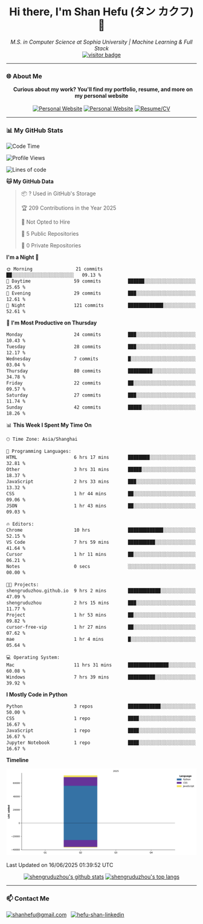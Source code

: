 <h1 align="center">
  Hi there, I'm Shan Hefu (タン カクフ) 👋
</h1>

<p align="center">
  <em>M.S. in Computer Science at Sophia University | Machine Learning & Full Stack </em>
  <br />
  <a href="https://github.com/shengruduzhou">
    <img src="https://visitor-badge.laobi.icu/badge?page_id=shengruduzhou.shengruduzhou&left_text=Visitors" alt="visitor badge"/>
  </a>
</p>

---

### 🌐 About Me

<p align="center">
  <b>Curious about my work? You'll find my portfolio, resume, and more on my personal website</b>
  <br><br>
  <a href="http://shengruduzhou.github.io/" target="blank" rel="noreferrer"><img src="https://img.shields.io/badge/Mypage-222222?style=for-the-badge&logo=githubpages&logoColor=white" alt="Personal Website"/></a>
  <a href="https://shengruduzhou.github.io/portfolio.html" target="blank" rel="noreferrer"><img src="https://img.shields.io/badge/Portfolio-28a745?style=for-the-badge&logo=google-chrome&logoColor=white" alt="Personal Website"/></a>
  <a href="https://shengruduzhou.github.io/assets/CV.pdf" target="blank" rel="noreferrer"><img src="https://img.shields.io/badge/Resume-d14836?style=for-the-badge&logo=reactiveresume&logoColor=white" alt="Resume/CV"/></a>
</p>
</p>

---

### 📊 My GitHub Stats

<!--START_SECTION:waka-->
![Code Time](http://img.shields.io/badge/Code%20Time-15%20hrs%2021%20mins-blue)

![Profile Views](http://img.shields.io/badge/Profile%20Views-304-blue)

![Lines of code](https://img.shields.io/badge/From%20Hello%20World%20I%27ve%20Written-71.3%20thousand%20lines%20of%20code-blue)

**🐱 My GitHub Data** 

> 📦 ? Used in GitHub's Storage 
 > 
> 🏆 209 Contributions in the Year 2025
 > 
> 🚫 Not Opted to Hire
 > 
> 📜 5 Public Repositories 
 > 
> 🔑 0 Private Repositories 
 > 
**I'm a Night 🦉** 

```text
🌞 Morning                21 commits          ██░░░░░░░░░░░░░░░░░░░░░░░   09.13 % 
🌆 Daytime                59 commits          ██████░░░░░░░░░░░░░░░░░░░   25.65 % 
🌃 Evening                29 commits          ███░░░░░░░░░░░░░░░░░░░░░░   12.61 % 
🌙 Night                  121 commits         █████████████░░░░░░░░░░░░   52.61 % 
```
📅 **I'm Most Productive on Thursday** 

```text
Monday                   24 commits          ███░░░░░░░░░░░░░░░░░░░░░░   10.43 % 
Tuesday                  28 commits          ███░░░░░░░░░░░░░░░░░░░░░░   12.17 % 
Wednesday                7 commits           █░░░░░░░░░░░░░░░░░░░░░░░░   03.04 % 
Thursday                 80 commits          █████████░░░░░░░░░░░░░░░░   34.78 % 
Friday                   22 commits          ██░░░░░░░░░░░░░░░░░░░░░░░   09.57 % 
Saturday                 27 commits          ███░░░░░░░░░░░░░░░░░░░░░░   11.74 % 
Sunday                   42 commits          █████░░░░░░░░░░░░░░░░░░░░   18.26 % 
```


📊 **This Week I Spent My Time On** 

```text
🕑︎ Time Zone: Asia/Shanghai

💬 Programming Languages: 
HTML                     6 hrs 17 mins       ████████░░░░░░░░░░░░░░░░░   32.81 % 
Other                    3 hrs 31 mins       █████░░░░░░░░░░░░░░░░░░░░   18.37 % 
JavaScript               2 hrs 33 mins       ███░░░░░░░░░░░░░░░░░░░░░░   13.32 % 
CSS                      1 hr 44 mins        ██░░░░░░░░░░░░░░░░░░░░░░░   09.06 % 
JSON                     1 hr 43 mins        ██░░░░░░░░░░░░░░░░░░░░░░░   09.03 % 

🔥 Editors: 
Chrome                   10 hrs              █████████████░░░░░░░░░░░░   52.15 % 
VS Code                  7 hrs 59 mins       ██████████░░░░░░░░░░░░░░░   41.64 % 
Cursor                   1 hr 11 mins        ██░░░░░░░░░░░░░░░░░░░░░░░   06.21 % 
Notes                    0 secs              ░░░░░░░░░░░░░░░░░░░░░░░░░   00.00 % 

🐱‍💻 Projects: 
shengruduzhou.github.io  9 hrs 2 mins        ████████████░░░░░░░░░░░░░   47.09 % 
shengruduzhou            2 hrs 15 mins       ███░░░░░░░░░░░░░░░░░░░░░░   11.77 % 
Project                  1 hr 53 mins        ██░░░░░░░░░░░░░░░░░░░░░░░   09.82 % 
cursor-free-vip          1 hr 27 mins        ██░░░░░░░░░░░░░░░░░░░░░░░   07.62 % 
mae                      1 hr 4 mins         █░░░░░░░░░░░░░░░░░░░░░░░░   05.64 % 

💻 Operating System: 
Mac                      11 hrs 31 mins      ███████████████░░░░░░░░░░   60.08 % 
Windows                  7 hrs 39 mins       ██████████░░░░░░░░░░░░░░░   39.92 % 
```

**I Mostly Code in Python** 

```text
Python                   3 repos             ████████████░░░░░░░░░░░░░   50.00 % 
CSS                      1 repo              ████░░░░░░░░░░░░░░░░░░░░░   16.67 % 
JavaScript               1 repo              ████░░░░░░░░░░░░░░░░░░░░░   16.67 % 
Jupyter Notebook         1 repo              ████░░░░░░░░░░░░░░░░░░░░░   16.67 % 
```



**Timeline**

![Lines of Code chart](https://raw.githubusercontent.com/shengruduzhou/shengruduzhou/main/assets/bar_graph.png)


 Last Updated on 16/06/2025 01:39:52 UTC
<!--END_SECTION:waka-->

<p align="center">
  <a href="https://github.com/shengruduzhou" target="_blank" rel="noreferrer">
    <a href="https://github.com/shengruduzhou" target="blank"><img src="https://github-readme-stats.vercel.app/api?username=shengruduzhou&show_icons=true&locale=en&theme=tokyonight&count_private=true" alt="shengruduzhou's github stats"/></a>
    <a href="https://github.com/shengruduzhou" target="blank"><img src="https://github-readme-stats.vercel.app/api/top-langs/?username=shengruduzhou&layout=compact&locale=en&theme=tokyonight" alt="shengruduzhou's top langs"/></a>
  </a>
</p>

---

### 📫 Contact Me

<p align="left">
  <a href="mailto:shanhefu@gmail.com" target="blank"><img align="center" src="https://img.shields.io/badge/Gmail-D14836?style=for-the-badge&logo=gmail&logoColor=white" alt="shanhefu@gmail.com" /></a>
  <a href="https://linkedin.com/in/hefu-shan-054b24361/" target="blank"><img align="center" src="https://img.shields.io/badge/LinkedIn-0077B5?style=for-the-badge&logo=linkedin&logoColor=white" alt="hefu-shan-linkedin" /></a>
</p>
